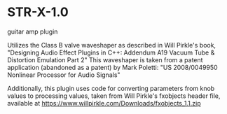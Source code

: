 # STR-X-1.0
guitar amp plugin

Utilizes the Class B valve waveshaper as described in Will Pirkle's book, "Designing Audio Effect Plugins in C++: Addendum A19 Vacuum Tube & Distortion Emulation Part 2"
This waveshaper is taken from a patent application (abandoned as a patent) by Mark Poletti: "US 2008/0049950 Nonlinear Processor for Audio Signals"

Additionally, this plugin uses code for converting parameters from knob values to processing values, taken from Will Pirkle's fxobjects header file,
available at https://www.willpirkle.com/Downloads/fxobjects_1.1.zip
